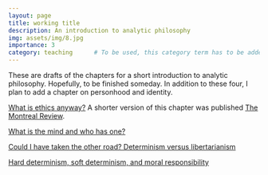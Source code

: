 ```yaml
---
layout: page
title: working title
description: An introduction to analytic philosophy
img: assets/img/8.jpg
importance: 3
category: teaching		# To be used, this category term has to be added to the teaching/project's main page (display_categories).
---
```


These are drafts of the chapters for a short introduction to analytic philosophy. Hopefully, to be finished someday. In addition to these four, I plan to add a chapter on personhood and identity.

[What is ethics anyway?](/assets/pdf/intro/What_Is_Ethics_Anyway.pdf) A shorter version of this chapter was published [The Montreal Review](https://www.themontrealreview.com/2009/What-Is-Ethics-Anyway.php).

[What is the mind and who has one?](/assets/pdf/intro/what_is_the_mind.pdf)

[Could I have taken the other road? Determinism versus libertarianism](/assets/pdf/intro/libertarianism_and_determinism.pdf)

[Hard determinism, soft determinism, and moral responsibility](/assets/pdf/intro/compatibilism.pdf)
